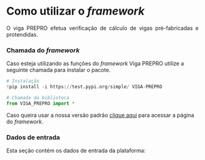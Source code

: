 <h1>Como utilizar o <i>framework</i></h1>

<p align="justify">O viga PREPRO efetua verificação de cálculo de vigas pré-fabricadas e protendidas.</p>


<h3>Chamada do <i>framework</i></h3>

Caso esteja utilizando as funções do _framework_ Viga PREPRO utilize a seguinte chamada para instalar o pacote.

```python
# Instalação
!pip install -i https://test.pypi.org/simple/ VIGA-PREPRO

# Chamada da biblioteca
from VIGA_PREPRO import *
```

Caso queira usar a nossa versão padrão [clique aqui]() para acessar a página do _framework_.

<h3>Dados de entrada</h3>

<p align="justify">Esta seção contém os dados de entrada da plataforma:</p>

